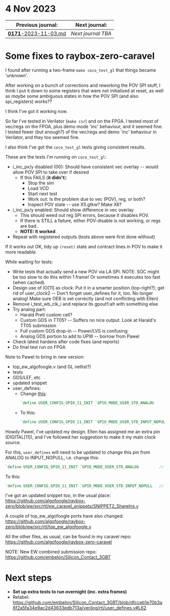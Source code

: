 # 4 Nov 2023

| Previous journal: | Next journal: |
|-|-|
| [**0171**-2023-11-03.md](./0171-2023-11-03.md) | *Next journal TBA* |

# Some fixes to raybox-zero-caravel

I found after running a two-frame `make coco_test_gl` that things became 'unknown'.

After working on a bunch of corrections and reworking the POV SPI stuff, I think I put it down to some registers that were not initialised at reset, as well as *maybe* some ambiguous states in how the POV SPI (and also spi_registers) works??

I think I've got it working now.

So far I've tested in Verilator (`make csr`) and on the FPGA. I tested most of vec/regs on the FPGA, plus demo mode 'inc' behaviour, and it seemed fine. I tested fewer (but enough?) of the vec/regs and demo 'inc' behaviour in Verilator, and they too seemed fine.

I also think I've got the `coco_test_gl` tests giving consistent results.

These are the tests I'm running on `coco_test_gl`:

*   i_inc_px/y disabled (00): Should have consistent vec overlay -- would allow POV SPI to take over if desired
    *   If this FAILS (**it didn't**):
        *   Stop the sim
        *   Load VCD
        *   Start next test
        *   Work out: Is the problem due to vec (POV), reg, or both?
        *   Inspect POV state -- use X5.gtkw? Make X6?
*   i_inc_px/y enabled: Should show difference in vec overlay
    *   This should weed out reg SPI errors, because it disables POV.
    *   If there is STILL a failure, either POV-disable is not working, or regs are bad.
    *   **NOTE: It worked**
*   Repeat with registered outputs (tests above were first done without)

If it works out OK, tidy up `(reset)` state and contract lines in POV to make it more readable.

While waiting for tests:
*   Write tests that actually send a new POV via LA SPI. NOTE: SOC might be too slow to do this within 1 frame! Or sometimes it executes too fast (when cached).
*   Design use of IO[11] as clock: Put it in a smarter position (top-right?); get rid of user_clock2 -- Don't forget user_defines for it, too. No longer analog! Make sure OEB is set correctly (and not conflicting with Ellen)
*   Remove i_test_wb_clk_i and replace its gpout1:alt with something else
*   Try analog part:
    *   Harald Pretl custom cell?
    *   Custom GDS in TT05? -- Suffers no nice output. Look at Harald's TT05 submission
    *   Full custom GDS drop-in -- Power/LVS is confusing
    *   Analog GDS portion to add to UPW -- borrow from Pawel
*   Check latest hardens after code fixes (and reports)
*   Do final test run on FPGA

Note to Pawel to bring in new version:
*   top_ew_algofoogle.v (and GL netlist?)
*   tests
*   GDS/LEF, etc
*   updated snippet
*   user_defines:
    *   Change [this](https://github.com/embelon/Silicon_Contact_3GBT/blob/7796e37b1a1b01b87f5f8f0c955dc4a21bea170d/verilog/rtl/user_defines.v#L62):
        ```verilog
        `define USER_CONFIG_GPIO_11_INIT `GPIO_MODE_USER_STD_ANALOG         // Ellen: bandgap (analog[4])
        ```
    *   To this:
        ```verilog
        `define USER_CONFIG_GPIO_11_INIT `GPIO_MODE_USER_STD_INPUT_NOPULL   // Anton: anton_clock_in
        ```
        

Howdy Pawel, I've updated my design. Ellen has assigned me an extra pin (DIGITAL[11]), and I've followed her suggestion to make it my main clock source.

For this, `user_defines` will need to be updated to change this pin from ANALOG to INPUT_NOPULL, i.e. change this:
```verilog
`define USER_CONFIG_GPIO_11_INIT `GPIO_MODE_USER_STD_ANALOG         // Ellen: bandgap (analog[4])
```
To this:
```verilog
`define USER_CONFIG_GPIO_11_INIT `GPIO_MODE_USER_STD_INPUT_NOPULL   // Anton: anton_clock_in
```

I've got an updated snippet too, in the usual place: https://github.com/algofoogle/raybox-zero/blob/ew/src/rtl/ew_caravel_snippets/SNIPPET2_ShareIns.v

A couple of top_ew_algofoogle ports have also changed: https://github.com/algofoogle/raybox-zero/blob/ew/src/rtl/top_ew_algofoogle.v

All the other files, as usual, can be found in my caravel repo: https://github.com/algofoogle/raybox-zero-caravel




NOTE: New EW combined submission repo: https://github.com/embelon/Silicon_Contact_3GBT

# Next steps

*   **Set up extra tests to run overnight (inc. extra frames)**
*   Relabel: https://github.com/embelon/Silicon_Contact_3GBT/blob/dfcceb1e70b3a6f2a5fa34e9ac2d43633edb713a/verilog/rtl/user_defines.v#L62
